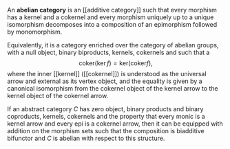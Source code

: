 An __abelian category__ is an [[additive category]] such that every morphism has a kernel and a cokernel and every morphism uniquely up to a unique isomorphism decomposes into a composition of an epimorphism followed by monomorphism. 

Equivalently, it is a category enriched over the category of abelian groups, with a null object, binary biproducts, kernels, cokernels and such that a 
$$
\mathrm{coker}(\mathrm{ker}\,f) = \mathrm{ker}(\mathrm{coker} f),
$$
where the inner [[kernel]] ([[cokernel]]) is understood as the universal arrow and external as its vertex object, and the equality is given by a canonical isomorphism from the cokernel object of the kernel arrow to the kernel object of the cokernel arrow. 

If an abstract category $C$ has zero object, binary products and binary coproducts, kernels, cokernels and the property that every monic is a kernel arrow and every epi is a cokernel arrow, then it can be equipped with addition on the morphism sets such that the composition is biadditive bifunctor and $C$ is abelian with respect to this structure.  